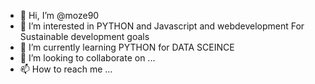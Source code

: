 - 👋 Hi, I’m @moze90
- 👀 I’m interested in PYTHON and Javascript and webdevelopment For Sustainable development goals
- 🌱 I’m currently learning PYTHON for DATA SCEINCE
- 💞️ I’m looking to collaborate on ...
- 📫 How to reach me ...

<!---
moze90/moze90 is a ✨ special ✨ repository because its `README.md` (this file) appears on your GitHub profile.
You can click the Preview link to take a look at your changes.
--->
